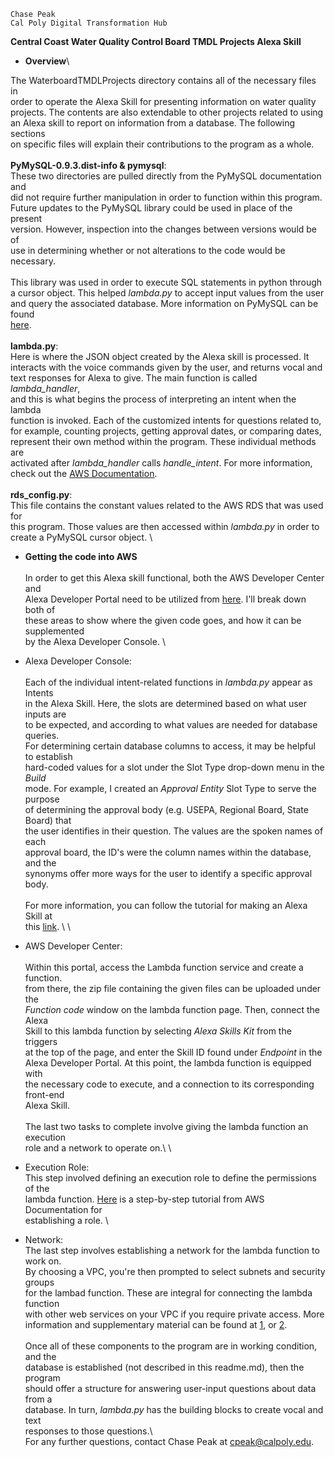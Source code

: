 ```
Chase Peak
Cal Poly Digital Transformation Hub
```

**Central Coast Water Quality Control Board TMDL Projects Alexa Skill**
- **Overview**\

The WaterboardTMDLProjects directory contains all of the necessary files in \
order to operate the Alexa Skill for presenting information on water quality \
projects. The contents are also extendable to other projects related to using \
an Alexa skill to report on information from a database. The following sections\
on specific files will explain their contributions to the program as a whole.\
\
**PyMySQL-0.9.3.dist-info & pymysql**:
\
These two directories are pulled directly from the PyMySQL documentation and\
did not require further manipulation in order to function within this program.\
Future updates to the PyMySQL library could be used in place of the present\
version. However, inspection into the changes between versions would be of\
use in determining whether or not alterations to the code would be necessary.\
\
This library was used in order to execute SQL statements in python through\
a cursor object. This helped *lambda.py* to accept input values from the user\
and query the associated database. More information on PyMySQL can be found\
[here](https://pymysql.readthedocs.io/en/latest/).\
\
**lambda.py**:
\
Here is where the JSON object created by the Alexa skill is processed. It\
interacts with the voice commands given by the user, and returns vocal and\
text responses for Alexa to give. The main function is called *lambda_handler*,\
and this is what begins the process of interpreting an intent when the lambda\
function is invoked. Each of the customized intents for questions related to,\
for example, counting projects, getting approval dates, or comparing dates,\
represent their own method within the program. These individual methods are\
activated after *lambda_handler* calls *handle_intent*. For more information,\
check out the [AWS Documentation](https://docs.aws.amazon.com/lambda/latest/dg/python-programming-model-handler-types.html).\
\
**rds\_config.py**:
\
This file contains the constant values related to the AWS RDS that was used for\
this program. Those values are then accessed within *lambda.py* in order to\
create a PyMySQL cursor object.
\
- **Getting the code into AWS**\
\
In order to get this Alexa skill functional, both the AWS Developer Center and\
Alexa Developer Portal need to be utilized from [here](https://developer.amazon.com). I'll break down both of\
these areas to show where the given code goes, and how it can be supplemented\
by the Alexa Developer Console.
\
 - Alexa Developer Console: \
\
Each of the individual intent-related functions in *lambda.py* appear as Intents \
in the Alexa Skill. Here, the slots are determined based on what user inputs are \
to be expected, and according to what values are needed for database queries. \
For determining certain database columns to access, it may be helpful to establish \
hard-coded values for a slot under the Slot Type drop-down menu in the *Build* \
mode. For example, I created an *Approval Entity* Slot Type to serve the purpose \
of determining the approval body (e.g. USEPA, Regional Board, State Board) that \
the user identifies in their question. The values are the spoken names of each \
approval board, the ID's were the column names within the database,  and the \
synonyms offer more ways for the user to identify a specific approval body. \
\
For more information, you can follow the tutorial for making an Alexa Skill at \
this [link](https://developer.amazon.com/en-US/alexa/alexa-skills-kit/tutorials). \ 
\
 - AWS Developer Center: \
\
Within this portal, access the Lambda function service and create a function. \
from there, the zip file containing the given files can be uploaded under the \
*Function code* window on the lambda function page. Then, connect the Alexa \
Skill to this lambda function by selecting *Alexa Skills Kit* from the triggers \
at the top of the page, and enter the Skill ID found under *Endpoint* in the \
Alexa Developer Portal. At this point, the lambda function is equipped with \
the necessary code to execute, and a connection to its corresponding front-end \
Alexa Skill. \
\
The last two tasks to complete involve giving the lambda function an execution \
role and a network to operate on.\ 
\
  - Execution Role: \
This step involved defining an execution role to define the permissions of the \
lambda function. [Here](https://docs.aws.amazon.com/lambda/latest/dg/lambda-intro-execution-role.html) is a step-by-step tutorial from AWS Documentation for \
establishing a role. \

  - Network:\
The last step involves establishing a network for the lambda function to work on. \
By choosing a VPC, you're then prompted to select subnets and security groups \
for the lambad function. These are integral for connecting the lambda function \
with other web services on your VPC if you require private access. More \
information and supplementary material can be found at [1](https://docs.aws.amazon.com/lambda/latest/dg/vpc-rds.html), or [2](https://docs.aws.amazon.com/lambda/latest/dg/vpc.html). \
\
Once all of these components to the program are in working condition, and the \
database is established (not described in this readme.md), then the program \
should offer a structure for answering user-input questions about data from a \
database. In turn, *lambda.py* has the building blocks to create vocal and text \
responses to those questions.\ 
\
For any further questions, contact Chase Peak at cpeak@calpoly.edu.
